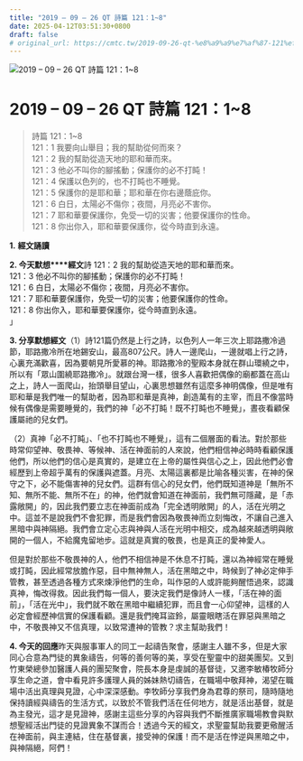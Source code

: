```yaml
---
title: "2019 – 09 – 26 QT 詩篇 121：1~8"
date: 2025-04-12T03:51:30+0800
draft: false
# original_url: https://cmtc.tw/2019-09-26-qt-%e8%a9%a9%e7%af%87-121%ef%bc%9a18
---
```


![2019 – 09 – 26 QT 詩篇 121：1\~8](/images/qt.jpg   "2019 – 09 – 26 QT 詩篇 121：1\~8")

# 2019 – 09 – 26 QT 詩篇 121：1\~8

> 詩篇 121：1\~8  
> 121：1 我要向山舉目；我的幫助從何而來？  
> 121：2 我的幫助從造天地的耶和華而來。  
> 121：3 他必不叫你的腳搖動；保護你的必不打盹！  
> 121：4 保護以色列的，也不打盹也不睡覺。  
> 121：5 保護你的是耶和華；耶和華在你右邊蔭庇你。  
> 121：6 白日，太陽必不傷你；夜間，月亮必不害你。  
> 121：7 耶和華要保護你，免受一切的災害；他要保護你的性命。  
> 121：8 你出你入，耶和華要保護你，從今時直到永遠。

**1.** **經文誦讀**

**2. 今天默想****經文**詩 121：2 我的幫助從造天地的耶和華而來。  
121：3 他必不叫你的腳搖動；保護你的必不打盹！  
121：6 白日，太陽必不傷你；夜間，月亮必不害你。  
121：7 耶和華要保護你，免受一切的災害；他要保護你的性命。  
121：8 你出你入，耶和華要保護你，從今時直到永遠。  
」

**3. 分享默想經文**（1）詩121篇仍然是上行之詩，以色列人一年三次上耶路撒冷過節，耶路撒冷所在地錫安山，最高807公尺。詩人一邊爬山，一邊就唱上行之詩，心裏充滿歡喜，因為要朝見所愛慕的神。耶路撒冷的聖殿本身就在群山環繞之中，所以有「眾山圍繞耶路撒冷」。就跟台灣一樣，很多人喜歡把偶像的廟都蓋在高山之上，詩人一面爬山，抬頭舉目望山，心裏思想雖然有這麼多神明偶像，但是唯有耶和華是我們唯一的幫助者，因為耶和華是真神，創造萬有的主宰，而且不像當時候有偶像是需要睡覺的，我們的神「必不打盹！既不打盹也不睡覺」，晝夜看顧保護屬祂的兒女們。

（2）真神「必不打盹」、「也不打盹也不睡覺」，這有二個層面的看法。對於那些時常仰望神、敬畏神、等候神、活在神面前的人來說，他們相信神必時時看顧保護他們，所以他們的信心是真實的，是建立在上帝的屬性與信心之上，因此他們必會經歷到上帝超乎萬有的保護與遮蓋。月亮、太陽這裏都是比喻各種災害，在神的保守之下，必不能傷害神的兒女們。這群有信心的兒女們，他們既知道神是「無所不知、無所不能、無所不在」的神，他們就會知道在神面前，我們無可隱藏，是「赤露敞開」的，因此我們要立志在神面前成為「完全透明敞開」的人，活在光明之中。這並不是說我們不會犯罪，而是我們會因為敬畏神而立刻悔改，不讓自己進入黑暗中與神隔絕。我們會立定心志與神與人活在光明中相交，成為越來越透明與敞開的一個人，不給魔鬼留地步。這就是真實的敬畏，也是真正的愛神愛人。

但是對於那些不敬畏神的人，他們不相信神是不休息不打盹，還以為神經常在睡覺或打盹，因此經常放膽作惡，目中無神無人，活在黑暗之中，時候到了神必定伸手管教，甚至透過各種方式來煉淨他們的生命，叫作惡的人或許能夠醒悟過來，認識真神，悔改得救。因此我們每一個人，要決定我們是像詩人一樣，「活在神的面前」，「活在光中」，我們就不敢在黑暗中繼續犯罪，而且會一心仰望神，這樣的人必定會經歷神信實的保護看顧。還是我們掩耳盜鈴，屬靈眼瞎活在罪惡與黑暗之中，不敬畏神又不信真理，以致常遭神的管教？求主幫助我們！

**4. 今天的回應**昨天與服事軍人的同工一起禱告聚會，感謝主人雖不多，但是大家同心合意為門徒的異象禱告，何等的善何等的美，享受在聖靈中的甜美團契。又到竹東榮總參加醫護人員的團契聚會，院長本身是虔誠的基督徒，又邀李敏椿牧師分享生命之道，會中看見許多護理人員的姊妹熱切禱告，在職場中敬拜神，渴望在職場中活出真理與見證，心中深深感動。李牧師分享我們身為君尊的祭司，隨時隨地保持讀經與禱告的生活方式，以致於不管我們活在任何地方，就是活出基督，就是為主發光，這才是見證神，感謝主這些分享的內容與我們不斷推廣家職場教會與默想聖經活出門徒的見證異象不謀而合！透過今天的經文，求聖靈幫助我要更儆醒活在神面前，與主連結，住在基督裏，接受神的保護！而不是活在悖逆與黑暗之中，與神隔絕，阿們！